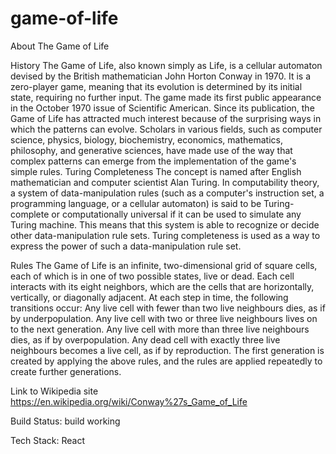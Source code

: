 # game-of-life

About The Game of Life

History
The Game of Life, also known simply as Life, is a cellular automaton devised by the British mathematician John Horton Conway in 1970. It is a zero-player game, meaning that its evolution is determined by its initial state, requiring no further input.
The game made its first public appearance in the October 1970 issue of Scientific American. Since its publication, the Game of Life has attracted much interest because of the surprising ways in which the patterns can evolve.
Scholars in various fields, such as computer science, physics, biology, biochemistry, economics, mathematics, philosophy, and generative sciences, have made use of the way that complex patterns can emerge from the implementation of the game's simple rules.
Turing Completeness
The concept is named after English mathematician and computer scientist Alan Turing. In computability theory, a system of data-manipulation rules (such as a computer's instruction set, a programming language, or a cellular automaton) is said to be Turing-complete or computationally universal if it can be used to simulate any Turing machine.
This means that this system is able to recognize or decide other data-manipulation rule sets. Turing completeness is used as a way to express the power of such a data-manipulation rule set.

Rules
The Game of Life is an infinite, two-dimensional grid of square cells, each of which is in one of two possible states, live or dead. Each cell interacts with its eight neighbors, which are the cells that are horizontally, vertically, or diagonally adjacent.
At each step in time, the following transitions occur:
Any live cell with fewer than two live neighbours dies, as if by underpopulation.
Any live cell with two or three live neighbours lives on to the next generation.
Any live cell with more than three live neighbours dies, as if by overpopulation.
Any dead cell with exactly three live neighbours becomes a live cell, as if by reproduction.
The first generation is created by applying the above rules, and the rules are applied repeatedly to create further generations.

Link to Wikipedia site <https://en.wikipedia.org/wiki/Conway%27s_Game_of_Life>

Build Status: build working

Tech Stack: React 
